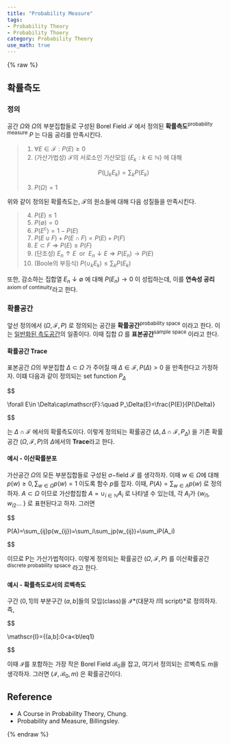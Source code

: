 ```yaml
---
title: "Probability Measure"
tags:
- Probability Theory
- Probability Thoery
category: Probability Theory
use_math: true
---
```

{% raw %}

## 확률측도
### 정의
공간 $\Omega$와 $\Omega$의 부분집합들로 구성된 Borel Field $\mathscr{F}$ 에서 정의된 **확률측도**<sup>probability measure</sup> $P$ 는 다음 공리를 만족시킨다.   
> 1. $\forall E\in \mathscr{F}: P(E)\geq 0$   
> 2. (가산가법성) $\mathscr{F}$의 서로소인 가산모임 {$E_k:k\in \mathbb{N}$} 에 대해   
> 
> $$P\biggl(\bigcup_k E_k\biggr)=\sum_k P(E_k)$$   
> 
> 3. $P(\Omega)=1$   

위와 같이 정의된 확률측도는, $\mathscr{F}$의 원소들에 대해 다음 성질들을 만족시킨다.   
> 4. $P(E)\leq 1$
> 5. $P(\emptyset)=0$
> 6. $P(E^c)=1-P(E)$
> 7. $P(E\cup F)+P(E\cap F)=P(E)+P(F)$
> 8. $E\subset F\Rightarrow P(E)\leq P(F)$
> 9. (단조성) $E_n\uparrow E\; \text{ or }\; E_n\downarrow E\Rightarrow P(E_n)\to P(E)$
> 10. (Boole의 부등식) $P(\cup_k E_k)\leq \sum_k P(E_k)$   

또한, 감소하는 집합열 $E_n\downarrow\emptyset$ 에 대해 $P(E_n)\to 0$ 이 성립하는데, 이를 **연속성 공리**<sup>axiom of continuity</sup>라고 한다.

### 확률공간
앞선 정의에서 $(\Omega,\mathscr{F},P)$ 로 정의되는 공간을 **확률공간**<sup>probability space</sup> 이라고 한다. 이는 [일반화된 측도공간](https://ddangchani.github,io/math/gms_1)의 일종이다. 이때 집합 $\Omega$ 를 **표본공간**<sup>sample space</sup> 이라고 한다.   
#### 확률공간 Trace
표본공간 $\Omega$의 부분집합 $\Delta\subset\Omega$ 가 주어질 때 $\Delta\in\mathscr{F},P(\Delta)>0$ 을 만족한다고 가정하자. 이떄 다음과 같이 정의되는 set function $P_\Delta$   

$$

\forall E\in \Delta\cap\mathscr{F}:\quad P_\Delta(E)=\frac{P(E)}{P(\Delta)}

$$   

는 $\Delta\cap\mathscr{F}$ 에서의 확률측도이다. 이렇게 정의되는 확률공간 $(\Delta,\Delta\cap\mathscr{F},P_\Delta)$ 을 기존 확률공간 $(\Omega,\mathscr{F},P)$의 $\Delta$에서의 **Trace**라고 한다.    

#### 예시 - 이산확률분포
가산공간 $\Omega$의 모든 부분집합들로 구성된 $\sigma-$field $\mathscr{F}$ 를 생각하자. 이때 $w\in\Omega$에 대해 $p(w)\geq 0, \sum_{w\in\Omega}p(w)=1$ 이도록 함수 $p$를 잡자. 이때, $P(A)=\sum_{w\in A}p(w)$ 로 정의하자. $A\subset\Omega$ 이므로 가산합집합 $A=\cup_{i\in\mathbb{N}}A_i$ 로 나타낼 수 있는데, 각 $A_i$가 {$w_{i1},w_{i2}\ldots$ } 로 표현된다고 하자. 그러면   

$$

P(A)=\sum_{ij}p(w_{ij})=\sum_i\sum_jp(w_{ij})=\sum_iP(A_i)

$$   

이므로 P는 가산가법적이다. 이렇게 정의되는 확률공간 $(\Omega,\mathscr{F},P)$ 를 이산확률공간<sup>discrete probability spsace</sup> 라고 한다.   

#### 예시 - 확률측도로서의 르벡측도
구간 $(0,1]$의 부분구간 $(a,b]$들의 모임(class)을 $\mathscr{I}$*(대문자 $I$의 script)*로 정의하자. 즉,   

$$

\mathscr{I}=\{(a,b]:0<a<b\leq1\}

$$   

이때 $\mathscr{I}$를 포함하는 가장 작은 Borel Field $\mathscr{B_0}$을 잡고, 여기서 정의되는 르벡측도 $m$을 생각하자. 그러면 $(\mathscr{I,B_0},m)$ 은 확률공간이다.


## Reference
 - A Course in Probability Theory, Chung.
 - Probability and Measure, Billingsley.

{% endraw %}